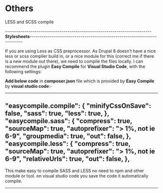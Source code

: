 # Others
LESS and SCSS compile

---------------------------------------------------------------------------**Stylesheets**--------------------------------------------------------------------------

If you are using Less as CSS preprocessor. As Drupal 8 doesn’t have a nice less or scss compiler build in, or a nice module for this (correct me if there is a new module out there), we need to compile the files locally.
I can recommend the plugin **Easy Compile** for **Visual Studio Code**, with the following settings:

**Add below code** in **composer.json** file which is provided by **Easy Compile** by **visual studio code**:-

---------------------------------------------------
"easycompile.compile": {
   "minifyCssOnSave": false,
   "sass": true,
   "less": true,
 },
 "easycompile.sass": {
   "compress": true,
   "sourceMap": true,
   "autoprefixer": "> 1%, not ie 6-9",
   "groupmedia": true,
   "out": false,
 },
 "easycompile.less": {
   "compress": true,
   "sourceMap": true,
   "autoprefixer": "> 1%, not ie 6-9",
   "relativeUrls": true,
   "out": false,
 },
 --------------------------------------------------
 
 This make easy to compile SASS and LESS no need to npm and other module or tool.
 on visual studio code you save the code it automatically compile.
 
------------------------------------------------------------------------------------------------------------------------------------------------------------------
